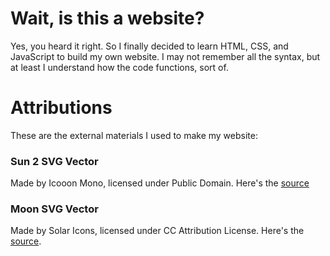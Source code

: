 # Wait, is this a website?
Yes, you heard it right. So I finally decided to learn HTML, CSS, and JavaScript to build my own website. I may not remember all the syntax, but at least I understand how the code functions, sort of.

# Attributions
These are the external materials I used to make my website:

### Sun 2 SVG Vector
Made by Icooon Mono, licensed under Public Domain. Here's the [source](https://www.svgrepo.com/svg/479084/sun-2)

### Moon SVG Vector
Made by Solar Icons, licensed under CC Attribution License. Here's the [source](https://www.svgrepo.com/svg/526045/moon).
